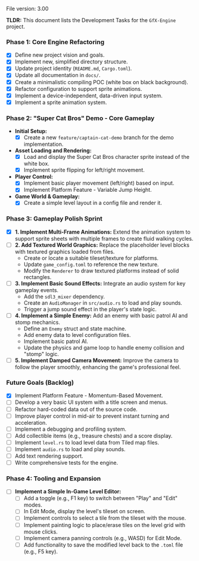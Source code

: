 File version: 3.00

**TLDR:**
This document lists the Development Tasks for the `GfX-Engine` project.

### Phase 1: Core Engine Refactoring

- [x] Define new project vision and goals.
- [x] Implement new, simplified directory structure.
- [x] Update project identity (`README.md`, `Cargo.toml`).
- [x] Update all documentation in `docs/`.
- [x] Create a minimalistic compiling POC (white box on black background).
- [x] Refactor configuration to support sprite animations.
- [x] Implement a device-independent, data-driven input system.
- [x] Implement a sprite animation system.

### Phase 2: "Super Cat Bros" Demo - Core Gameplay

-   **Initial Setup:**
    -   [x] Create a new `feature/captain-cat-demo` branch for the demo implementation.
-   **Asset Loading and Rendering:**
    -   [x] Load and display the Super Cat Bros character sprite instead of the white box.
    -   [x] Implement sprite flipping for left/right movement.
-   **Player Control:**
    -   [x] Implement basic player movement (left/right) based on input.
    -   [x] Implement Platform Feature - Variable Jump Height.
-   **Game World & Gameplay:**
    -   [x] Create a simple level layout in a config file and render it.

### Phase 3: Gameplay Polish Sprint

-   [x] **1. Implement Multi-Frame Animations:** Extend the animation system to support sprite sheets with multiple frames to create fluid walking cycles.
-   [ ] **2. Add Textured World Graphics:** Replace the placeholder level blocks with textured graphics loaded from files.
    -   Create or locate a suitable tileset/texture for platforms.
    -   Update `game_config.toml` to reference the new texture.
    -   Modify the `Renderer` to draw textured platforms instead of solid rectangles.
-   [ ] **3. Implement Basic Sound Effects:** Integrate an audio system for key gameplay events.
    -   Add the `sdl3_mixer` dependency.
    -   Create an `AudioManager` in `src/audio.rs` to load and play sounds.
    -   Trigger a jump sound effect in the player's state logic.
-   [ ] **4. Implement a Simple Enemy:** Add an enemy with basic patrol AI and stomp mechanics.
    -   Define an `Enemy` struct and state machine.
    -   Add enemy data to level configuration files.
    -   Implement basic patrol AI.
    -   Update the physics and game loop to handle enemy collision and "stomp" logic.
-   [ ] **5. Implement Damped Camera Movement:** Improve the camera to follow the player smoothly, enhancing the game's professional feel.

### Future Goals (Backlog)

-   [x] Implement Platform Feature - Momentum-Based Movement.
-   [ ] Develop a very basic UI system with a title screen and menus.
-   [ ] Refactor hard-coded data out of the source code.
-   [ ] Improve player control in mid-air to prevent instant turning and acceleration.
-   [ ] Implement a debugging and profiling system.
-   [ ] Add collectible items (e.g., treasure chests) and a score display.
-   [ ] Implement `level.rs` to load level data from Tiled map files.
-   [ ] Implement `audio.rs` to load and play sounds.
-   [ ] Add text rendering support.
-   [ ] Write comprehensive tests for the engine.

### Phase 4: Tooling and Expansion

-   [ ] **Implement a Simple In-Game Level Editor:**
    -   [ ] Add a toggle (e.g., F1 key) to switch between "Play" and "Edit" modes.
    -   [ ] In Edit Mode, display the level's tileset on screen.
    -   [ ] Implement controls to select a tile from the tileset with the mouse.
    -   [ ] Implement painting logic to place/erase tiles on the level grid with mouse clicks.
    -   [ ] Implement camera panning controls (e.g., WASD) for Edit Mode.
    -   [ ] Add functionality to save the modified level back to the `.toml` file (e.g., F5 key).